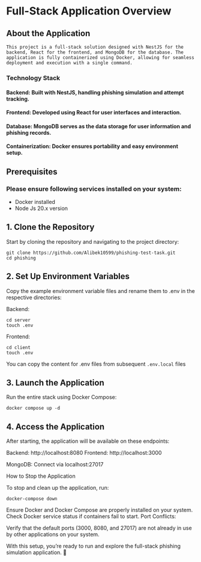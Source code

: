 # Full-Stack Application Overview

## About the Application
    This project is a full-stack solution designed with NestJS for the backend, React for the frontend, and MongoDB for the database. The application is fully containerized using Docker, allowing for seamless deployment and execution with a single command.

### Technology Stack
#### Backend: Built with NestJS, handling phishing simulation and attempt tracking.
####   Frontend: Developed using React for user interfaces and interaction.
####  Database: MongoDB serves as the data storage for user information and phishing records.
####   Containerization: Docker ensures portability and easy environment setup.

 ## Prerequisites
### Please ensure following services installed on your system:
- Docker installed
- Node Js 20.x version

## 1. Clone the Repository
Start by cloning the repository and navigating to the project directory:

    git clone https://github.com/Alibek10599/phishing-test-task.git
    cd phishing

## 2. Set Up Environment Variables
Copy the example environment variable files and rename them to .env in the respective directories:


Backend:
    
    cd server
    touch .env


Frontend:

    cd client
    touch .env

You can copy the content for .env files from subsequent `.env.local` files

## 3. Launch the Application
Run the entire stack using Docker Compose:

    docker compose up -d

## 4. Access the Application
After starting, the application will be available on these endpoints:

Backend: http://localhost:8080
Frontend: http://localhost:3000

MongoDB: Connect via localhost:27017

How to Stop the Application

To stop and clean up the application, run:

    docker-compose down


Ensure Docker and Docker Compose are properly installed on your system.
Check Docker service status if containers fail to start.
Port Conflicts:

Verify that the default ports (3000, 8080, and 27017) are not already in use by other applications on your system.

With this setup, you’re ready to run and explore the full-stack phishing simulation application. 🚀






